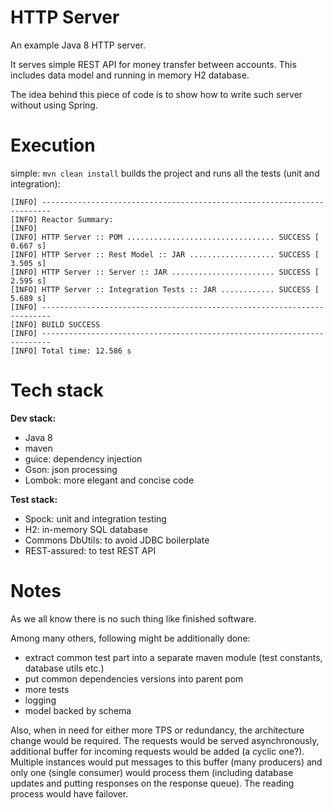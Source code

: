 # HTTP Server

An example Java 8 HTTP server.

It serves simple REST API for money transfer between accounts.
This includes data model and running in memory H2 database.

The idea behind this piece of code is to show how to write such server without using Spring.

# Execution

simple: `mvn clean install` builds the project and runs all the tests (unit and integration):

    [INFO] ------------------------------------------------------------------------
    [INFO] Reactor Summary:
    [INFO] 
    [INFO] HTTP Server :: POM ................................. SUCCESS [  0.667 s]
    [INFO] HTTP Server :: Rest Model :: JAR ................... SUCCESS [  3.505 s]
    [INFO] HTTP Server :: Server :: JAR ....................... SUCCESS [  2.595 s]
    [INFO] HTTP Server :: Integration Tests :: JAR ............ SUCCESS [  5.689 s]
    [INFO] ------------------------------------------------------------------------
    [INFO] BUILD SUCCESS
    [INFO] ------------------------------------------------------------------------
    [INFO] Total time: 12.586 s


# Tech stack

**Dev stack:**
- Java 8
- maven
- guice: dependency injection
- Gson: json processing
- Lombok: more elegant and concise code

**Test stack:**
- Spock: unit and integration testing
- H2: in-memory SQL database
- Commons DbUtils: to avoid JDBC boilerplate
- REST-assured: to test REST API

# Notes
As we all know there is no such thing like finished software.

Among many others, following might be additionally done:
- extract common test part into a separate maven module (test constants, database utils etc.)
- put common dependencies versions into parent pom
- more tests
- logging
- model backed by schema

Also, when in need for either more TPS or redundancy, the architecture change would be required.
The requests would be served asynchronously, additional buffer for incoming requests would be added (a cyclic one?).
Multiple instances would put messages to this buffer (many producers) and only one (single consumer) would process them
(including database updates and putting responses on the response queue). The reading process would have failover.
